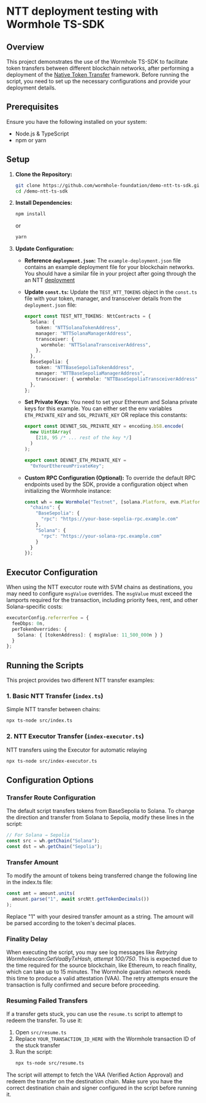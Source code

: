 # NTT deployment testing with Wormhole TS-SDK

## Overview

This project demonstrates the use of the Wormhole TS-SDK to facilitate token transfers between different blockchain networks, after performing a deployment of the [Native Token Transfer](https://docs.wormhole.com/wormhole/native-token-transfers/overview) framework. Before running the script, you need to set up the necessary configurations and provide your deployment details.

## Prerequisites

Ensure you have the following installed on your system:

- Node.js & TypeScript
- npm or yarn 

## Setup

1. **Clone the Repository:**

   ```bash
   git clone https://github.com/wormhole-foundation/demo-ntt-ts-sdk.git
   cd /demo-ntt-ts-sdk
   ```

2. **Install Dependencies:**

   ```bash
   npm install
   ```

   or

   ```bash
   yarn 
   ```

3. **Update Configuration:**

   - **Reference `deployment.json`:**
     The `example-deployment.json` file contains an example deployment file for your blockchain networks. You should have a similar file in your project after going through the an NTT [deployment](https://docs.wormhole.com/wormhole/native-token-transfers/deployment/installation)

   - **Update `const.ts`:**
     Update the `TEST_NTT_TOKENS` object in the `const.ts` file with your token, manager, and transceiver details from the `deployment.json` file:

     ```typescript
     export const TEST_NTT_TOKENS: NttContracts = {
       Solana: {
         token: "NTTSolanaTokenAddress",
         manager: "NTTSolanaManagerAddress",
         transceiver: {
           wormhole: "NTTSolanaTransceiverAddress",
         },
       },
       BaseSepolia: {
         token: "NTTBaseSepoliaTokenAddress",
         manager: "NTTBaseSepoliaManagerAddress",
         transceiver: { wormhole: "NTTBaseSepoliaTransceiverAddress" },
       },
     };
     ```

   - **Set Private Keys:**
     You need to set your Ethereum and Solana private keys for this example. You can either set the env variables `ETH_PRIVATE_KEY` and `SOL_PRIVATE_KEY` OR replace this constants:

     ```typescript
     export const DEVNET_SOL_PRIVATE_KEY = encoding.b58.encode(
       new Uint8Array(
         [218, 95 /* ... rest of the key */]
       )
     );

     export const DEVNET_ETH_PRIVATE_KEY =
       "0xYourEthereumPrivateKey";
     ```

   - **Custom RPC Configuration (Optional):**
     To override the default RPC endpoints used by the SDK, provide a configuration object when initializing the Wormhole instance:

     ```typescript
     const wh = new Wormhole("Testnet", [solana.Platform, evm.Platform], {
       "chains": {
         "BaseSepolia": {
           "rpc": "https://your-base-sepolia-rpc.example.com"
         },
         "Solana": {
           "rpc": "https://your-solana-rpc.example.com"
         }
       }
     });
     ```

## Executor Configuration

When using the NTT executor route with SVM chains as destinations, you may need to configure `msgValue` overrides. The `msgValue` must exceed the lamports required for the transaction, including priority fees, rent, and other Solana-specific costs:

```typescript
executorConfig.referrerFee = {
  feeDbps: 0n,
  perTokenOverrides: {
    Solana: { [tokenAddress]: { msgValue: 11_500_000n } }
  }
};
```

## Running the Scripts

This project provides two different NTT transfer examples:

### 1. Basic NTT Transfer (`index.ts`)

Simple NTT transfer between chains:

```bash
npx ts-node src/index.ts
```

### 2. NTT Executor Transfer (`index-executor.ts`)

NTT transfers using the Executor for automatic relaying

```bash
npx ts-node src/index-executor.ts
```

## Configuration Options

### Transfer Route Configuration

The default script transfers tokens from BaseSepolia to Solana. To change the direction and transfer from Solana to Sepolia, modify these lines in the script:

```typescript
// For Solana → Sepolia
const src = wh.getChain("Solana");
const dst = wh.getChain("Sepolia");
```

### Transfer Amount
To modify the amount of tokens being transferred change the following line in the ⁠index.ts file:
```typescript
const amt = amount.units(
  amount.parse("1", await srcNtt.getTokenDecimals())
);
```
Replace ⁠"1" with your desired transfer amount as a string. The amount will be parsed according to the token's decimal places.


### Finality Delay

When executing the script, you may see log messages like *Retrying Wormholescan:GetVaaByTxHash, attempt 100/750*. This is expected due to the time required for the source blockchain, like Ethereum, to reach finality, which can take up to 15 minutes. The Wormhole guardian network needs this time to produce a valid attestation (VAA). The retry attempts ensure the transaction is fully confirmed and secure before proceeding.

### Resuming Failed Transfers

If a transfer gets stuck, you can use the `resume.ts` script to attempt to redeem the transfer. To use it:

1. Open `src/resume.ts`
2. Replace `YOUR_TRANSACTION_ID_HERE` with the Wormhole transaction ID of the stuck transfer
3. Run the script:
   ```bash
   npx ts-node src/resume.ts
   ```

The script will attempt to fetch the VAA (Verified Action Approval) and redeem the transfer on the destination chain. Make sure you have the correct destination chain and signer configured in the script before running it.
